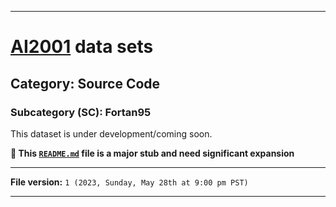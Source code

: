 
***

# [AI2001](https://github.com/seanpm2001/AI2001/) data sets

## Category: Source Code

### Subcategory (SC): Fortan95

This dataset is under development/coming soon.

**🌱️ This [`README.md`](/README.md) file is a major stub and need significant expansion**

***

**File version:** `1 (2023, Sunday, May 28th at 9:00 pm PST)`

***
